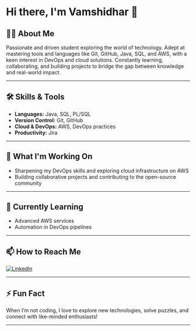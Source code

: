 # Hi there, I'm Vamshidhar 👋

## 👨‍🎓 About Me
Passionate and driven student exploring the world of technology. Adept at mastering tools and languages like Git, GitHub, Java, SQL, and AWS, with a keen interest in DevOps and cloud solutions. Constantly learning, collaborating, and building projects to bridge the gap between knowledge and real-world impact.

---

## 🛠️ Skills & Tools
- **Languages:** Java, SQL, PL/SQL
- **Version Control:** Git, GitHub
- **Cloud & DevOps:** AWS, DevOps practices
- **Productivity:** Jira

---

## 🚀 What I'm Working On
- Sharpening my DevOps skills and exploring cloud infrastructure on AWS
- Building collaborative projects and contributing to the open-source community

---

## 🌱 Currently Learning
- Advanced AWS services
- Automation in DevOps pipelines

---

## 📫 How to Reach Me

[![LinkedIn](https://img.shields.io/badge/LinkedIn-blue?logo=linkedin&logoColor=white)](https://www.linkedin.com/in/vamshidhar580/)

---

## ⚡ Fun Fact
When I’m not coding, I love to explore new technologies, solve puzzles, and connect with like-minded enthusiasts!

---

<!--
**Garapati-Vamshidhar/Garapati-Vamshidhar** is a ✨ special ✨ repository because its README.md (this file) appears on your GitHub profile.
-->
